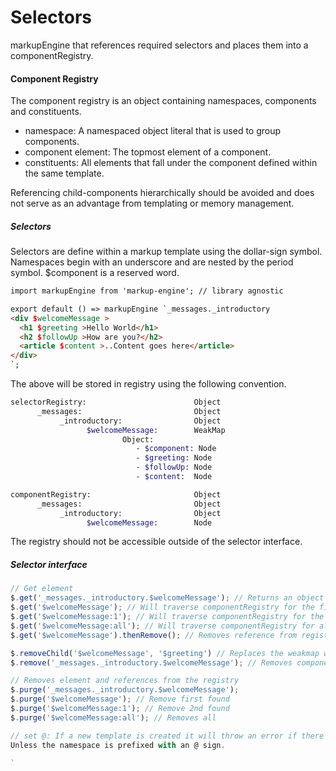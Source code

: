 Selectors
=========

markupEngine that references required selectors and places them into a componentRegistry.

#### Component Registry

The component registry is an object containing namespaces, components and constituents. 
- namespace: A namespaced object literal that is used to group components.
- component element: The topmost element of a component.
- constituents: All elements that fall under the component defined within the same template.

Referencing child-components hierarchically should be avoided and does not serve as an advantage from templating or memory management.

##### Selectors
Selectors are define within a markup template using the dollar-sign symbol.
Namespaces begin with an underscore and are nested by the period symbol.
$component is a reserved word.
```html
import markupEngine from 'markup-engine'; // library agnostic 

export default () => markupEngine `_messages._introductory 
<div $welcomeMessage >
  <h1 $greeting >Hello World</h1>
  <h2 $followUp >How are you?</h2>
  <article $content >..Content goes here</article>
</div>
`;
```
The above will be stored in registry using the following convention.
```bash
selectorRegistry:                        Object
      _messages:                         Object
           _introductory:                Object
                 $welcomeMessage:        WeakMap
                         Object:
                            - $component: Node
                            - $greeting: Node     
                            - $followUp: Node
                            - $content:  Node

componentRegistry:                       Object
      _messages:                         Object
           _introductory:                Object
                 $welcomeMessage:        Node
```
The registry should not be accessible outside of the selector interface. 

##### Selector interface 
```javascript
// Get element 
$.get('_messages._introductory.$welcomeMessage'); // Returns an object containing the $component and it's constitiuents.
$.get('$welcomeMessage'); // Will traverse componentRegistry for the first component reference found.
$.get('$welcomeMessage:1'); // Will traverse componentRegistry for the 2nd component reference.
$.get('$welcomeMessage:all'); // Will traverse componentRegistry for all matching component references.
$.get('$welcomeMessage').thenRemove(); // Removes reference from registry after returning the node, will also remove constituents 

$.removeChild('$welcomeMessage', '$greeting') // Replaces the weakmap without the child
$.remove('_messages._introductory.$welcomeMessage'); // Removes component from registry (not DOM)

// Removes element and references from the registry 
$.purge('_messages._introductory.$welcomeMessage');
$.purge('$welcomeMessage'); // Remove first found 
$.purge('$welcomeMessage:1'); // Remove 2nd found
$.purge('$welcomeMessage:all'); // Removes all

// set @: If a new template is created it will throw an error if there is a naming conflict 
Unless the namespace is prefixed with an @ sign.

`

